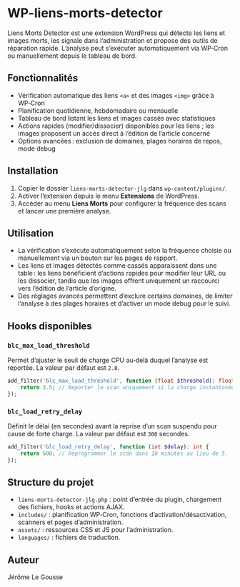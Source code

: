 # WP-liens-morts-detector

Liens Morts Detector est une extension WordPress qui détecte les liens et images morts, les signale dans l’administration et propose des outils de réparation rapide. L’analyse peut s’exécuter automatiquement via WP‑Cron ou manuellement depuis le tableau de bord.

## Fonctionnalités
- Vérification automatique des liens `<a>` et des images `<img>` grâce à WP‑Cron
- Planification quotidienne, hebdomadaire ou mensuelle
- Tableau de bord listant les liens et images cassés avec statistiques
- Actions rapides (modifier/dissocier) disponibles pour les liens ; les images proposent un accès direct à l’édition de l’article concerné
- Options avancées : exclusion de domaines, plages horaires de repos, mode debug

## Installation
1. Copier le dossier `liens-morts-detector-jlg` dans `wp-content/plugins/`.
2. Activer l’extension depuis le menu **Extensions** de WordPress.
3. Accéder au menu **Liens Morts** pour configurer la fréquence des scans et lancer une première analyse.

## Utilisation
- La vérification s’exécute automatiquement selon la fréquence choisie ou manuellement via un bouton sur les pages de rapport.
- Les liens et images détectés comme cassés apparaissent dans une table : les liens bénéficient d’actions rapides pour modifier leur URL ou les dissocier, tandis que les images offrent uniquement un raccourci vers l’édition de l’article d’origine.
- Des réglages avancés permettent d’exclure certains domaines, de limiter l’analyse à des plages horaires et d’activer un mode debug pour le suivi.

## Hooks disponibles
### `blc_max_load_threshold`
Permet d’ajuster le seuil de charge CPU au‑delà duquel l’analyse est reportée. La valeur par défaut est `2.0`.

```php
add_filter('blc_max_load_threshold', function (float $threshold): float {
    return 3.5; // Reporter le scan uniquement si la charge instantanée dépasse 3.5.
});
```

### `blc_load_retry_delay`
Définit le délai (en secondes) avant la reprise d’un scan suspendu pour cause de forte charge. La valeur par défaut est `300` secondes.

```php
add_filter('blc_load_retry_delay', function (int $delay): int {
    return 600; // Reprogrammer le scan dans 10 minutes au lieu de 5.
});
```

## Structure du projet
- `liens-morts-detector-jlg.php` : point d’entrée du plugin, chargement des fichiers, hooks et actions AJAX.
- `includes/` : planification WP‑Cron, fonctions d’activation/désactivation, scanners et pages d’administration.
- `assets/` : ressources CSS et JS pour l’administration.
- `languages/` : fichiers de traduction.

## Auteur
Jérôme Le Gousse

